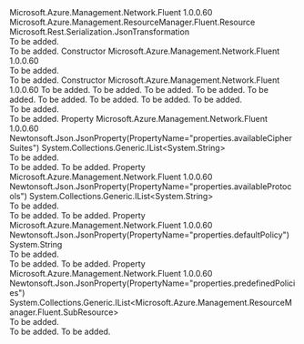 <Type Name="ApplicationGatewayAvailableSslOptionsInner" FullName="Microsoft.Azure.Management.Network.Fluent.Models.ApplicationGatewayAvailableSslOptionsInner">
  <TypeSignature Language="C#" Value="public class ApplicationGatewayAvailableSslOptionsInner : Microsoft.Azure.Management.ResourceManager.Fluent.Resource" />
  <TypeSignature Language="ILAsm" Value=".class public auto ansi beforefieldinit ApplicationGatewayAvailableSslOptionsInner extends Microsoft.Azure.Management.ResourceManager.Fluent.Resource" />
  <TypeSignature Language="DocId" Value="T:Microsoft.Azure.Management.Network.Fluent.Models.ApplicationGatewayAvailableSslOptionsInner" />
  <TypeSignature Language="VB.NET" Value="Public Class ApplicationGatewayAvailableSslOptionsInner&#xA;Inherits Resource" />
  <TypeSignature Language="F#" Value="type ApplicationGatewayAvailableSslOptionsInner = class&#xA;    inherit Resource" />
  <AssemblyInfo>
    <AssemblyName>Microsoft.Azure.Management.Network.Fluent</AssemblyName>
    <AssemblyVersion>1.0.0.60</AssemblyVersion>
  </AssemblyInfo>
  <Base>
    <BaseTypeName>Microsoft.Azure.Management.ResourceManager.Fluent.Resource</BaseTypeName>
  </Base>
  <Interfaces />
  <Attributes>
    <Attribute>
      <AttributeName>Microsoft.Rest.Serialization.JsonTransformation</AttributeName>
    </Attribute>
  </Attributes>
  <Docs>
    <summary>To be added.</summary>
    <remarks>To be added.</remarks>
  </Docs>
  <Members>
    <Member MemberName=".ctor">
      <MemberSignature Language="C#" Value="public ApplicationGatewayAvailableSslOptionsInner ();" />
      <MemberSignature Language="ILAsm" Value=".method public hidebysig specialname rtspecialname instance void .ctor() cil managed" />
      <MemberSignature Language="DocId" Value="M:Microsoft.Azure.Management.Network.Fluent.Models.ApplicationGatewayAvailableSslOptionsInner.#ctor" />
      <MemberSignature Language="VB.NET" Value="Public Sub New ()" />
      <MemberType>Constructor</MemberType>
      <AssemblyInfo>
        <AssemblyName>Microsoft.Azure.Management.Network.Fluent</AssemblyName>
        <AssemblyVersion>1.0.0.60</AssemblyVersion>
      </AssemblyInfo>
      <Parameters />
      <Docs>
        <summary>To be added.</summary>
        <remarks>To be added.</remarks>
      </Docs>
    </Member>
    <Member MemberName=".ctor">
      <MemberSignature Language="C#" Value="public ApplicationGatewayAvailableSslOptionsInner (string location = null, string id = null, string name = null, string type = null, System.Collections.Generic.IDictionary&lt;string,string&gt; tags = null, System.Collections.Generic.IList&lt;Microsoft.Azure.Management.ResourceManager.Fluent.SubResource&gt; predefinedPolicies = null, string defaultPolicy = null, System.Collections.Generic.IList&lt;string&gt; availableCipherSuites = null, System.Collections.Generic.IList&lt;string&gt; availableProtocols = null);" />
      <MemberSignature Language="ILAsm" Value=".method public hidebysig specialname rtspecialname instance void .ctor(string location, string id, string name, string type, class System.Collections.Generic.IDictionary`2&lt;string, string&gt; tags, class System.Collections.Generic.IList`1&lt;class Microsoft.Azure.Management.ResourceManager.Fluent.SubResource&gt; predefinedPolicies, string defaultPolicy, class System.Collections.Generic.IList`1&lt;string&gt; availableCipherSuites, class System.Collections.Generic.IList`1&lt;string&gt; availableProtocols) cil managed" />
      <MemberSignature Language="DocId" Value="M:Microsoft.Azure.Management.Network.Fluent.Models.ApplicationGatewayAvailableSslOptionsInner.#ctor(System.String,System.String,System.String,System.String,System.Collections.Generic.IDictionary{System.String,System.String},System.Collections.Generic.IList{Microsoft.Azure.Management.ResourceManager.Fluent.SubResource},System.String,System.Collections.Generic.IList{System.String},System.Collections.Generic.IList{System.String})" />
      <MemberSignature Language="VB.NET" Value="Public Sub New (Optional location As String = null, Optional id As String = null, Optional name As String = null, Optional type As String = null, Optional tags As IDictionary(Of String, String) = null, Optional predefinedPolicies As IList(Of SubResource) = null, Optional defaultPolicy As String = null, Optional availableCipherSuites As IList(Of String) = null, Optional availableProtocols As IList(Of String) = null)" />
      <MemberSignature Language="F#" Value="new Microsoft.Azure.Management.Network.Fluent.Models.ApplicationGatewayAvailableSslOptionsInner : string * string * string * string * System.Collections.Generic.IDictionary&lt;string, string&gt; * System.Collections.Generic.IList&lt;Microsoft.Azure.Management.ResourceManager.Fluent.SubResource&gt; * string * System.Collections.Generic.IList&lt;string&gt; * System.Collections.Generic.IList&lt;string&gt; -&gt; Microsoft.Azure.Management.Network.Fluent.Models.ApplicationGatewayAvailableSslOptionsInner" Usage="new Microsoft.Azure.Management.Network.Fluent.Models.ApplicationGatewayAvailableSslOptionsInner (location, id, name, type, tags, predefinedPolicies, defaultPolicy, availableCipherSuites, availableProtocols)" />
      <MemberType>Constructor</MemberType>
      <AssemblyInfo>
        <AssemblyName>Microsoft.Azure.Management.Network.Fluent</AssemblyName>
        <AssemblyVersion>1.0.0.60</AssemblyVersion>
      </AssemblyInfo>
      <Parameters>
        <Parameter Name="location" Type="System.String" />
        <Parameter Name="id" Type="System.String" />
        <Parameter Name="name" Type="System.String" />
        <Parameter Name="type" Type="System.String" />
        <Parameter Name="tags" Type="System.Collections.Generic.IDictionary&lt;System.String,System.String&gt;" />
        <Parameter Name="predefinedPolicies" Type="System.Collections.Generic.IList&lt;Microsoft.Azure.Management.ResourceManager.Fluent.SubResource&gt;" />
        <Parameter Name="defaultPolicy" Type="System.String" />
        <Parameter Name="availableCipherSuites" Type="System.Collections.Generic.IList&lt;System.String&gt;" />
        <Parameter Name="availableProtocols" Type="System.Collections.Generic.IList&lt;System.String&gt;" />
      </Parameters>
      <Docs>
        <param name="location">To be added.</param>
        <param name="id">To be added.</param>
        <param name="name">To be added.</param>
        <param name="type">To be added.</param>
        <param name="tags">To be added.</param>
        <param name="predefinedPolicies">To be added.</param>
        <param name="defaultPolicy">To be added.</param>
        <param name="availableCipherSuites">To be added.</param>
        <param name="availableProtocols">To be added.</param>
        <summary>To be added.</summary>
        <remarks>To be added.</remarks>
      </Docs>
    </Member>
    <Member MemberName="AvailableCipherSuites">
      <MemberSignature Language="C#" Value="public System.Collections.Generic.IList&lt;string&gt; AvailableCipherSuites { get; set; }" />
      <MemberSignature Language="ILAsm" Value=".property instance class System.Collections.Generic.IList`1&lt;string&gt; AvailableCipherSuites" />
      <MemberSignature Language="DocId" Value="P:Microsoft.Azure.Management.Network.Fluent.Models.ApplicationGatewayAvailableSslOptionsInner.AvailableCipherSuites" />
      <MemberSignature Language="VB.NET" Value="Public Property AvailableCipherSuites As IList(Of String)" />
      <MemberSignature Language="F#" Value="member this.AvailableCipherSuites : System.Collections.Generic.IList&lt;string&gt; with get, set" Usage="Microsoft.Azure.Management.Network.Fluent.Models.ApplicationGatewayAvailableSslOptionsInner.AvailableCipherSuites" />
      <MemberType>Property</MemberType>
      <AssemblyInfo>
        <AssemblyName>Microsoft.Azure.Management.Network.Fluent</AssemblyName>
        <AssemblyVersion>1.0.0.60</AssemblyVersion>
      </AssemblyInfo>
      <Attributes>
        <Attribute>
          <AttributeName>Newtonsoft.Json.JsonProperty(PropertyName="properties.availableCipherSuites")</AttributeName>
        </Attribute>
      </Attributes>
      <ReturnValue>
        <ReturnType>System.Collections.Generic.IList&lt;System.String&gt;</ReturnType>
      </ReturnValue>
      <Docs>
        <summary>To be added.</summary>
        <value>To be added.</value>
        <remarks>To be added.</remarks>
      </Docs>
    </Member>
    <Member MemberName="AvailableProtocols">
      <MemberSignature Language="C#" Value="public System.Collections.Generic.IList&lt;string&gt; AvailableProtocols { get; set; }" />
      <MemberSignature Language="ILAsm" Value=".property instance class System.Collections.Generic.IList`1&lt;string&gt; AvailableProtocols" />
      <MemberSignature Language="DocId" Value="P:Microsoft.Azure.Management.Network.Fluent.Models.ApplicationGatewayAvailableSslOptionsInner.AvailableProtocols" />
      <MemberSignature Language="VB.NET" Value="Public Property AvailableProtocols As IList(Of String)" />
      <MemberSignature Language="F#" Value="member this.AvailableProtocols : System.Collections.Generic.IList&lt;string&gt; with get, set" Usage="Microsoft.Azure.Management.Network.Fluent.Models.ApplicationGatewayAvailableSslOptionsInner.AvailableProtocols" />
      <MemberType>Property</MemberType>
      <AssemblyInfo>
        <AssemblyName>Microsoft.Azure.Management.Network.Fluent</AssemblyName>
        <AssemblyVersion>1.0.0.60</AssemblyVersion>
      </AssemblyInfo>
      <Attributes>
        <Attribute>
          <AttributeName>Newtonsoft.Json.JsonProperty(PropertyName="properties.availableProtocols")</AttributeName>
        </Attribute>
      </Attributes>
      <ReturnValue>
        <ReturnType>System.Collections.Generic.IList&lt;System.String&gt;</ReturnType>
      </ReturnValue>
      <Docs>
        <summary>To be added.</summary>
        <value>To be added.</value>
        <remarks>To be added.</remarks>
      </Docs>
    </Member>
    <Member MemberName="DefaultPolicy">
      <MemberSignature Language="C#" Value="public string DefaultPolicy { get; set; }" />
      <MemberSignature Language="ILAsm" Value=".property instance string DefaultPolicy" />
      <MemberSignature Language="DocId" Value="P:Microsoft.Azure.Management.Network.Fluent.Models.ApplicationGatewayAvailableSslOptionsInner.DefaultPolicy" />
      <MemberSignature Language="VB.NET" Value="Public Property DefaultPolicy As String" />
      <MemberSignature Language="F#" Value="member this.DefaultPolicy : string with get, set" Usage="Microsoft.Azure.Management.Network.Fluent.Models.ApplicationGatewayAvailableSslOptionsInner.DefaultPolicy" />
      <MemberType>Property</MemberType>
      <AssemblyInfo>
        <AssemblyName>Microsoft.Azure.Management.Network.Fluent</AssemblyName>
        <AssemblyVersion>1.0.0.60</AssemblyVersion>
      </AssemblyInfo>
      <Attributes>
        <Attribute>
          <AttributeName>Newtonsoft.Json.JsonProperty(PropertyName="properties.defaultPolicy")</AttributeName>
        </Attribute>
      </Attributes>
      <ReturnValue>
        <ReturnType>System.String</ReturnType>
      </ReturnValue>
      <Docs>
        <summary>To be added.</summary>
        <value>To be added.</value>
        <remarks>To be added.</remarks>
      </Docs>
    </Member>
    <Member MemberName="PredefinedPolicies">
      <MemberSignature Language="C#" Value="public System.Collections.Generic.IList&lt;Microsoft.Azure.Management.ResourceManager.Fluent.SubResource&gt; PredefinedPolicies { get; set; }" />
      <MemberSignature Language="ILAsm" Value=".property instance class System.Collections.Generic.IList`1&lt;class Microsoft.Azure.Management.ResourceManager.Fluent.SubResource&gt; PredefinedPolicies" />
      <MemberSignature Language="DocId" Value="P:Microsoft.Azure.Management.Network.Fluent.Models.ApplicationGatewayAvailableSslOptionsInner.PredefinedPolicies" />
      <MemberSignature Language="VB.NET" Value="Public Property PredefinedPolicies As IList(Of SubResource)" />
      <MemberSignature Language="F#" Value="member this.PredefinedPolicies : System.Collections.Generic.IList&lt;Microsoft.Azure.Management.ResourceManager.Fluent.SubResource&gt; with get, set" Usage="Microsoft.Azure.Management.Network.Fluent.Models.ApplicationGatewayAvailableSslOptionsInner.PredefinedPolicies" />
      <MemberType>Property</MemberType>
      <AssemblyInfo>
        <AssemblyName>Microsoft.Azure.Management.Network.Fluent</AssemblyName>
        <AssemblyVersion>1.0.0.60</AssemblyVersion>
      </AssemblyInfo>
      <Attributes>
        <Attribute>
          <AttributeName>Newtonsoft.Json.JsonProperty(PropertyName="properties.predefinedPolicies")</AttributeName>
        </Attribute>
      </Attributes>
      <ReturnValue>
        <ReturnType>System.Collections.Generic.IList&lt;Microsoft.Azure.Management.ResourceManager.Fluent.SubResource&gt;</ReturnType>
      </ReturnValue>
      <Docs>
        <summary>To be added.</summary>
        <value>To be added.</value>
        <remarks>To be added.</remarks>
      </Docs>
    </Member>
  </Members>
</Type>
